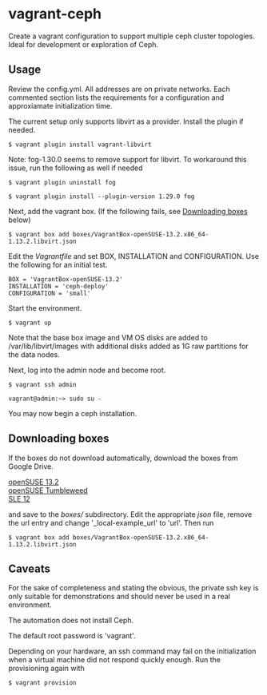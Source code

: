 # vagrant-ceph
Create a vagrant configuration to support multiple ceph cluster topologies.  Ideal for development or exploration of Ceph.

## Usage
Review the config.yml.  All addresses are on private networks.  Each commented section lists the requirements for a configuration and approxiamate initialization time.

The current setup only supports libvirt as a provider.  Install the plugin if needed.

`$ vagrant plugin install vagrant-libvirt`

Note: fog-1.30.0 seems to remove support for libvirt.  To workaround this issue, run the following as well if needed

`$ vagrant plugin uninstall fog`

`$ vagrant plugin install --plugin-version 1.29.0 fog`

Next, add the vagrant box.  (If the following fails, see <a href="#Downloading">Downloading boxes</a> below)

`$ vagrant box add boxes/VagrantBox-openSUSE-13.2.x86_64-1.13.2.libvirt.json`

Edit the _Vagrantfile_ and set BOX, INSTALLATION and CONFIGURATION.  Use the following for an initial test.

`BOX = 'VagrantBox-openSUSE-13.2'` <br>
`INSTALLATION = 'ceph-deploy'` <br>
`CONFIGURATION = 'small'` <br>

Start the environment.

`$ vagrant up`

Note that the base box image and VM OS disks are added to /var/lib/libvirt/images with additional disks added as 1G raw partitions for the data nodes.

Next, log into the admin node and become root.

`$ vagrant ssh admin`

`vagrant@admin:~> sudo su -`

You may now begin a ceph installation.  

## <a name="Downloading"></a>Downloading boxes
If the boxes do not download automatically, download the boxes from Google Drive.

[openSUSE 13.2](https://drive.google.com/file/d/0B1474649NCkYZ0RqVkFudkNJR0U/view?usp=sharing) <br>
[openSUSE Tumbleweed](https://drive.google.com/file/d/0B1474649NCkYSWQzSGRYTWo2d0U/view?usp=sharing) <br>
[SLE 12](https://drive.google.com/file/d/0B1474649NCkYNkZLZGpoTUtmanc/view?usp=sharing)

and save to the _boxes/_ subdirectory.  Edit the appropriate _json_ file, remove the url entry and change '\_local-example\_url' to 'url'.  Then run

`$ vagrant box add boxes/VagrantBox-openSUSE-13.2.x86_64-1.13.2.libvirt.json`

## Caveats
For the sake of completeness and stating the obvious, the private ssh key is only suitable for demonstrations and should never be used in a real environment.

The automation does not install Ceph.  

The default root password is 'vagrant'.

Depending on your hardware, an ssh command may fail on the initialization when a virtual machine did not respond quickly enough.  Run the provisioning again with

`$ vagrant provision`
